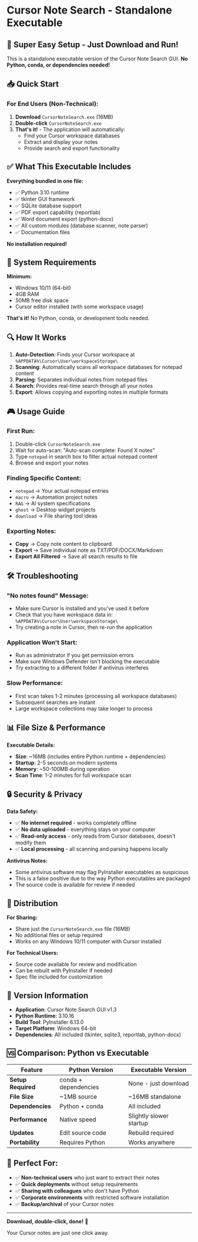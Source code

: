 # Cursor Note Search - Standalone Executable

## 🚀 **Super Easy Setup - Just Download and Run!**

This is a standalone executable version of the Cursor Note Search GUI. **No Python, conda, or dependencies needed!**

## 📥 **Quick Start**

### **For End Users (Non-Technical):**
1. **Download** `CursorNoteSearch.exe` (16MB)
2. **Double-click** `CursorNoteSearch.exe`
3. **That's it!** - The application will automatically:
   - Find your Cursor workspace databases
   - Extract and display your notes
   - Provide search and export functionality

## ✅ **What This Executable Includes**

**Everything bundled in one file:**
- ✅ Python 3.10 runtime
- ✅ tkinter GUI framework
- ✅ SQLite database support
- ✅ PDF export capability (reportlab)
- ✅ Word document export (python-docx)
- ✅ All custom modules (database scanner, note parser)
- ✅ Documentation files

**No installation required!**

## 🎯 **System Requirements**

**Minimum:**
- Windows 10/11 (64-bit)
- 4GB RAM
- 50MB free disk space
- Cursor editor installed (with some workspace usage)

**That's it!** No Python, conda, or development tools needed.

## 🔍 **How It Works**

1. **Auto-Detection**: Finds your Cursor workspace at `%APPDATA%\Cursor\User\workspaceStorage\`
2. **Scanning**: Automatically scans all workspace databases for notepad content
3. **Parsing**: Separates individual notes from notepad files
4. **Search**: Provides real-time search through all your notes
5. **Export**: Allows copying and exporting notes in multiple formats

## 🎮 **Usage Guide**

### **First Run:**
1. Double-click `CursorNoteSearch.exe`
2. Wait for auto-scan: "Auto-scan complete: Found X notes"
3. Type `notepad` in search box to filter actual notepad content
4. Browse and export your notes

### **Finding Specific Content:**
- `notepad` → Your actual notepad entries
- `macro` → Automation project notes  
- `RAG` → AI system specifications
- `ghost` → Desktop widget projects
- `download` → File sharing tool ideas

### **Exporting Notes:**
- **Copy** → Copy note content to clipboard
- **Export** → Save individual note as TXT/PDF/DOCX/Markdown
- **Export All Filtered** → Save all search results to file

## 🛠️ **Troubleshooting**

### **"No notes found" Message:**
- Make sure Cursor is installed and you've used it before
- Check that you have workspace data in: `%APPDATA%\Cursor\User\workspaceStorage\`
- Try creating a note in Cursor, then re-run the application

### **Application Won't Start:**
- Run as administrator if you get permission errors
- Make sure Windows Defender isn't blocking the executable
- Try extracting to a different folder if antivirus interferes

### **Slow Performance:**
- First scan takes 1-2 minutes (processing all workspace databases)
- Subsequent searches are instant
- Large workspace collections may take longer to process

## 📊 **File Size & Performance**

**Executable Details:**
- **Size**: ~16MB (includes entire Python runtime + dependencies)
- **Startup**: 2-5 seconds on modern systems
- **Memory**: ~50-100MB during operation
- **Scan Time**: 1-2 minutes for full workspace scan

## 🔒 **Security & Privacy**

**Data Safety:**
- ✅ **No internet required** - works completely offline
- ✅ **No data uploaded** - everything stays on your computer
- ✅ **Read-only access** - only reads from Cursor databases, doesn't modify them
- ✅ **Local processing** - all scanning and parsing happens locally

**Antivirus Notes:**
- Some antivirus software may flag PyInstaller executables as suspicious
- This is a false positive due to the way Python executables are packaged
- The source code is available for review if needed

## 🎁 **Distribution**

**For Sharing:**
- Share just the `CursorNoteSearch.exe` file (16MB)
- No additional files or setup required
- Works on any Windows 10/11 computer with Cursor installed

**For Technical Users:**
- Source code available for review and modification
- Can be rebuilt with PyInstaller if needed
- Spec file included for customization

## 📝 **Version Information**

- **Application**: Cursor Note Search GUI v1.3
- **Python Runtime**: 3.10.16
- **Build Tool**: PyInstaller 6.13.0
- **Target Platform**: Windows 64-bit
- **Dependencies**: All included (tkinter, sqlite3, reportlab, python-docx)

## 🆚 **Comparison: Python vs Executable**

| Feature | Python Version | Executable Version |
|---------|----------------|-------------------|
| **Setup Required** | conda + dependencies | None - just download |
| **File Size** | ~1MB source | ~16MB standalone |
| **Dependencies** | Python + conda | All included |
| **Performance** | Native speed | Slightly slower startup |
| **Updates** | Edit source code | Rebuild required |
| **Portability** | Requires Python | Works anywhere |

## 🎯 **Perfect For:**

- ✅ **Non-technical users** who just want to extract their notes
- ✅ **Quick deployments** without setup requirements  
- ✅ **Sharing with colleagues** who don't have Python
- ✅ **Corporate environments** with restricted software installation
- ✅ **Backup/archival** of your Cursor notes

---

**Download, double-click, done!** 🚀

Your Cursor notes are just one click away. 